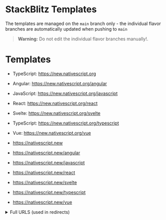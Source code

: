 

# StackBlitz Templates

The templates are managed on the `main` branch only - the individual flavor branches are automatically updated when pushing to `main`

> **Warning:** Do not edit the individual flavor branches manually!.

# Templates

- TypeScript: https://new.nativescript.org
- Angular: https://new.nativescript.org/angular
- JavaScript: https://new.nativescript.org/javascript
- React: https://new.nativescript.org/react
- Svelte: https://new.nativescript.org/svelte
- TypeScript: https://new.nativescript.org/typescript
- Vue: https://new.nativescript.org/vue

- https://nativescript.new
- https://nativescript.new/angular
- https://nativescript.new/javascript
- https://nativescript.new/react
- https://nativescript.new/svelte
- https://nativescript.new/typescript
- https://nativescript.new/vue

<details>

<summary>
Full URLS (used in redirects)
</summary>

```
/              /typescript
/angular       https://stackblitz.com/fork/github/NativeScript/stackblitz-templates/tree/angular?file=src%2Fapp%2Fitem%2Fitems.component.html&title=NativeScript%20Starter%20Angular
/javascript    https://stackblitz.com/fork/github/NativeScript/stackblitz-templates/tree/javascript?file=app%2Fmain-page.xml&title=NativeScript%20Starter%20JavaScript
/react         https://stackblitz.com/fork/github/NativeScript/stackblitz-templates/tree/react?file=src%2Fcomponents%2FHomeScreen.tsx&title=NativeScript%20Starter%20React
/svelte        https://stackblitz.com/fork/github/NativeScript/stackblitz-templates/tree/svelte?file=app%2Fcomponents%2FHome.svelte&title=NativeScript%20Starter%20Svelte
/typescript    https://stackblitz.com/fork/github/NativeScript/stackblitz-templates/tree/typescript?file=app%2Fmain-page.xml&title=NativeScript%20Starter%20TypeScript
/vue           https://stackblitz.com/fork/github/NativeScript/stackblitz-templates/tree/vue?file=app%2Fcomponents%2FHome.vue&title=NativeScript%20Starter%20Vue
```

</details>
